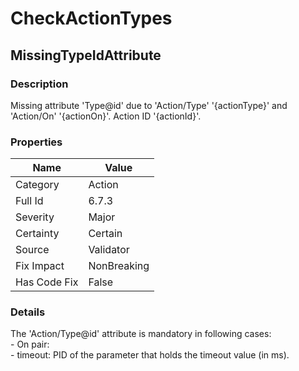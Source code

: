 ﻿---  
uid: Validator_6_7_3  
---

# CheckActionTypes

## MissingTypeIdAttribute

### Description

Missing attribute 'Type@id' due to 'Action\/Type' '{actionType}' and 'Action\/On' '{actionOn}'. Action ID '{actionId}'.

### Properties

| Name         | Value       |
| ------------ | ----------- |
| Category     | Action      |
| Full Id      | 6.7.3       |
| Severity     | Major       |
| Certainty    | Certain     |
| Source       | Validator   |
| Fix Impact   | NonBreaking |
| Has Code Fix | False       |

### Details

The 'Action\/Type@id' attribute is mandatory in following cases:  
\- On pair:  
    \- timeout: PID of the parameter that holds the timeout value (in ms).
